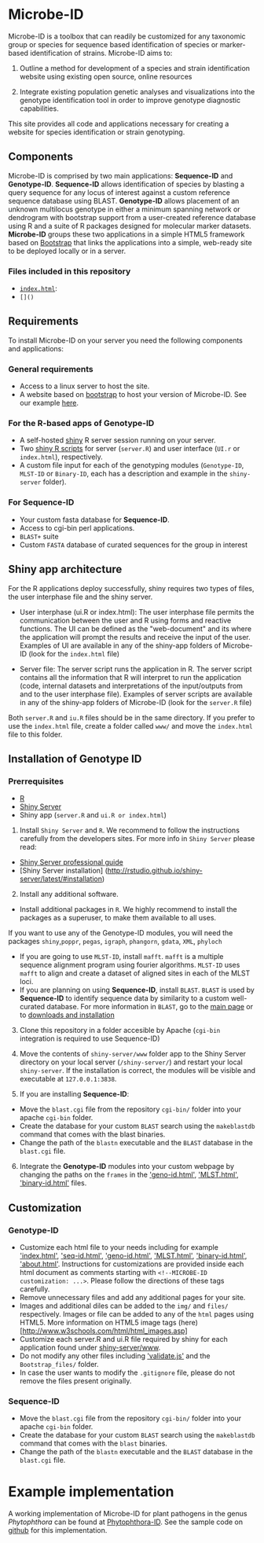 Microbe-ID
===============

Microbe-ID is a toolbox that can readily be customized for any taxonomic group or species for sequence based identification of species or marker-based identification of strains. Microbe-ID aims to:

1. Outline a method for development of a species and strain identification website using existing open source, online resources

2. Integrate existing population genetic analyses and visualizations into the genotype identification tool in order to improve genotype diagnostic capabilities.

This site provides all code and applications necessary for creating a website for species identification or strain genotyping.

## Components

Microbe-ID is comprised by two main applications: **Sequence-ID** and **Genotype-ID**.  **Sequence-ID** allows identification of species by blasting a query sequence for any locus of interest against a custom reference sequence database using BLAST.  **Genotype-ID**  allows placement of an unknown multilocus genotype in either a minimum spanning network or dendrogram with bootstrap support from a user-created reference database using R and a suite of R packages designed for molecular marker datasets. **Microbe-ID** groups these two applications in a simple HTML5 framework based on [Bootstrap](http://getbootstrap.com) that links the applications into a simple, web-ready site to be deployed locally or in a server.

### Files included in this repository

- [`index.html`](./index.html): 
- `[]()`

## Requirements

To install Microbe-ID on your server you need the following components and applications:

### General requirements
- Access to a linux server to host the site.
- A website based on [bootstrap](http://getbootstrap.com) to host your version of Microbe-ID. See our example [here](./Bootstrap_files).

### For the R-based apps of Genotype-ID
- A self-hosted [shiny](http://www.rstudio.com/shiny/) R server session running on your server.
- Two [shiny R scripts](./shiny-server/www/Readme.md) for server (`server.R`) and user interface (`UI.r` or `index.html`), respectively.
- A custom file input for each of the genotyping modules (`Genotype-ID`, `MLST-ID` or `Binary-ID`, each has a description and example in the `shiny-server` folder).

### For Sequence-ID
- Your custom fasta database for **Sequence-ID**.
- Access to cgi-bin perl applications.
- `BLAST+` suite
- Custom `FASTA` database of curated sequences for the group in interest

## Shiny app architecture

For the R applications deploy successfully, shiny requires two types of files, the user interphase file and the shiny server.

- User interphase (ui.R or index.html): The user interphase file permits the communication between the user and R using forms and reactive functions. The	UI can be defined as the "web-document" and its where the application will prompt the results and receive the input of the user. Examples of UI are available in any of the shiny-app folders of Microbe-ID (look for the `index.html` file)

- Server file: The server script runs the application in R. The server script contains all the information that R will interpret to run the application (code, internal datasets and interpretations of the input/outputs from and to the user interphase file). Examples of server scripts are available in any of the shiny-app folders of Microbe-ID (look for the `server.R` file)

Both `server.R` and `iu.R` files should be in the same directory. If you prefer to use the `index.html` file, create a folder called `www/` and move the `index.html` file to this folder.

## Installation of Genotype ID

### Prerrequisites

- [R](https://www.r-project.org)
- [Shiny Server](http://shiny.rstudio.com/articles/shiny-server.html)
- Shiny app (`server.R` and `ui.R or index.html`)

1. Install `Shiny Server` and `R`. We recommend to follow the instructions carefully from the developers sites.
For more info in `Shiny Server` please read:
- [Shiny Server professional guide](http://rstudio.github.io/shiny-server/latest/)
- [Shiny Server installation] (http://rstudio.github.io/shiny-server/latest/#installation)

2. Install any additional software.
- Install additional packages in `R`. We highly recommend to install the packages as a superuser, to make them available to all uses.

If you want to use any of the Genotype-ID modules, you will need the packages `shiny`,`poppr`, `pegas`, `igraph`, `phangorn`, `gdata`, `XML`, `phyloch`
- If you are going to use `MLST-ID`, install `mafft`. `mafft` is a multiple sequence alignment program using fourier algorithms. `MLST-ID` uses `mafft` to align and create a dataset of aligned sites in each of the MLST loci.
- If you are planning on using **Sequence-ID**, install `BLAST`. `BLAST` is used by **Sequence-ID** to identify sequence data by similarity to a custom well-curated database.  For more information in `BLAST`, go to the [main page](http://blast.ncbi.nlm.nih.gov/Blast.cgi?CMD=Web&PAGE_TYPE=BlastDocs) or to [downloads and installation](http://blast.ncbi.nlm.nih.gov/Blast.cgi?CMD=Web&PAGE_TYPE=BlastDocs&DOC_TYPE=Download)

3. Clone this repository in a folder accesible by Apache (`cgi-bin` integration is required to use Sequence-ID)

4. Move the contents of `shiny-server/www` folder app to the Shiny Server directory on your local server (`/shiny-server/`) and restart your local `shiny-server`. If the installation is correct, the modules will be visible and executable at `127.0.0.1:3838`.

5. If you are installing **Sequence-ID**:

- Move the `blast.cgi` file from the repository `cgi-bin/` folder into your apache `cgi-bin` folder.
- Create the database for your custom `BLAST` search using the `makeblastdb` command that comes with the blast binaries.
- Change the path of the `blastn` executable and the `BLAST` database in the `blast.cgi` file.

6. Integrate the **Genotype-ID** modules into your custom webpage by changing the paths on the `frames` in the ['geno-id.html'](./geno-id.html), ['MLST.html'](./MLST.html), ['binary-id.html'](./binary-id.html) files.


## Customization

### Genotype-ID

- Customize each html file to your needs including for example ['index.html'](./index.html), ['seq-id.html'](./seq-id.html), ['geno-id.html'](./geno-id.html), ['MLST.html'](./MLST.html), ['binary-id.html'](./binary-id.html), ['about.html'](./about.html). Instructions for customizations are provided inside each html document as comments starting with `<!--MICROBE-ID customization: ...>`. Please follow the directions of these tags carefully.
- Remove unnecessary files and add any additional pages for your site.
- Images and additional diles can be added to the `img/` and `files/` respectively. Images or file can be added to any of the `html` pages using HTML5. More information on HTML5 image tags (here)[http://www.w3schools.com/html/html_images.asp]
- Customize each server.R and ui.R file required by shiny for each application found under [shiny-server/www](./shiny-server/www).
- Do not modify any other files including ['validate.js'](./valdiate.js) and the `Bootstrap_files/` folder.
- In case the user wants to modify the `.gitignore` file, please do not remove the files present originally.

### Sequence-ID

- Move the `blast.cgi` file from the repository `cgi-bin/` folder into your apache `cgi-bin` folder.
- Create the database for your custom `BLAST` search using the `makeblastdb` command that comes with the `blast` binaries.
- Change the path of the `blastn` executable and the `BLAST` database in the `blast.cgi` file.

# Example implementation

A working implementation of Microbe-ID for plant pathogens in the genus *Phytophthora* can be found at [Phytophthora-ID](http://phytophthora-id.org). See the sample code on [github](https://github.com/grunwaldlab/phytophthora_id)  for this implementation.
